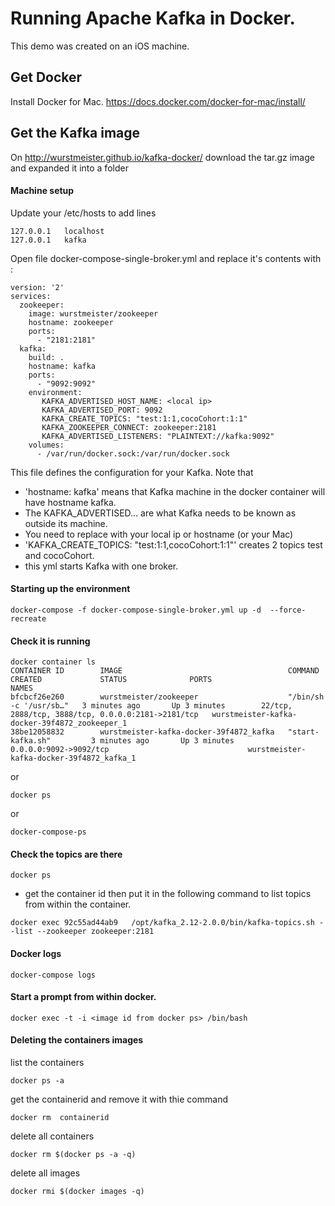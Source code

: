 <!-- SPDX-License-Identifier: Apache-2.0 -->
  
# Running Apache Kafka in Docker.  

This demo was created on an iOS machine.    
  

## Get Docker
Install Docker for Mac. https://docs.docker.com/docker-for-mac/install/


## Get the Kafka image
On http://wurstmeister.github.io/kafka-docker/ download the tar.gz image and expanded it into a folder

#### Machine setup  
Update your /etc/hosts to add lines
```console
127.0.0.1   localhost
127.0.0.1   kafka
```


Open file docker-compose-single-broker.yml and replace it's contents with : 

```console
version: '2'
services:
  zookeeper:
    image: wurstmeister/zookeeper
    hostname: zookeeper
    ports:
      - "2181:2181"
  kafka:
    build: .
    hostname: kafka
    ports:
      - "9092:9092"
    environment:
       KAFKA_ADVERTISED_HOST_NAME: <local ip>
       KAFKA_ADVERTISED_PORT: 9092
       KAFKA_CREATE_TOPICS: "test:1:1,cocoCohort:1:1"
       KAFKA_ZOOKEEPER_CONNECT: zookeeper:2181
       KAFKA_ADVERTISED_LISTENERS: "PLAINTEXT://kafka:9092"
    volumes:
      - /var/run/docker.sock:/var/run/docker.sock
   ```
      
This file defines the configuration for your Kafka. Note that
  - 'hostname: kafka' means that Kafka machine in the docker container will have hostname kafka.
  - The KAFKA_ADVERTISED... are what Kafka needs to be known as outside its machine.
  -  You need to replace <local ip> with your local ip or hostname (or your Mac)
  - 'KAFKA_CREATE_TOPICS: "test:1:1,cocoCohort:1:1"' creates 2 topics test and cocoCohort. 
  - this yml starts Kafka with one broker. 
         
#### Starting up the environment
```console
docker-compose -f docker-compose-single-broker.yml up -d  --force-recreate
```

#### Check it is running 

```console
docker container ls
CONTAINER ID        IMAGE                                     COMMAND                  CREATED             STATUS              PORTS                                                NAMES
bfcbcf26e260        wurstmeister/zookeeper                    "/bin/sh -c '/usr/sb…"   3 minutes ago       Up 3 minutes        22/tcp, 2888/tcp, 3888/tcp, 0.0.0.0:2181->2181/tcp   wurstmeister-kafka-docker-39f4872_zookeeper_1
38be12058832        wurstmeister-kafka-docker-39f4872_kafka   "start-kafka.sh"         3 minutes ago       Up 3 minutes        0.0.0.0:9092->9092/tcp                               wurstmeister-kafka-docker-39f4872_kafka_1
```
or 
```console
docker ps
```
or 
```console
docker-compose-ps
```
#### Check the topics are there
```console
docker ps 
 ```
 - get the container id then put it in the following command to list topics from within the container.
```console
docker exec 92c55ad44ab9   /opt/kafka_2.12-2.0.0/bin/kafka-topics.sh --list --zookeeper zookeeper:2181
```

#### Docker logs 
```console
docker-compose logs 
```

#### Start a prompt from within docker.
```console
docker exec -t -i <image id from docker ps> /bin/bash
```
#### Deleting the containers images

list the containers 
```console
docker ps -a 
```
get the containerid and remove it with thie command
```console 
docker rm  containerid
```

delete all containers
```console
docker rm $(docker ps -a -q)
```
delete all images 
```console
docker rmi $(docker images -q)
```